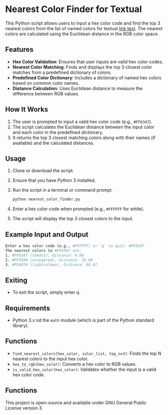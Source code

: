 # Nearest Color Finder for Textual

This Python script allows users to input a hex color code and find the top 3 nearest colors from the list of named colors for textual [link text](https://textual.textualize.io/api/color/#textual.color--named-colors). The nearest colors are calculated using the Euclidean distance in the RGB color space.

## Features

- **Hex Color Validation**: Ensures that user inputs are valid hex color codes.
- **Nearest Color Matching**: Finds and displays the top 3 closest color matches from a predefined dictionary of colors.
- **Predefined Color Dictionary**: Includes a dictionary of named hex colors based on common color names.
- **Distance Calculation**: Uses Euclidean distance to measure the difference between RGB values.

## How It Works

1. The user is prompted to input a valid hex color code (e.g., `#FF6347`).
2. The script calculates the Euclidean distance between the input color and each color in the predefined dictionary.
3. It returns the top 3 closest matching colors along with their names (if available) and the calculated distances.

## Usage

1. Clone or download the script.
2. Ensure that you have Python 3 installed.
3. Run the script in a terminal or command prompt.

   ```bash
   python nearest_color_finder.py
   ```

4. Enter a hex color code when prompted (e.g., `#FFFFFF` for white).
5. The script will display the top 3 closest colors to the input.

## Example Input and Output

```bash
Enter a hex color code (e.g., #FFFFFF) or 'q' to quit: #FF6347
The nearest colors to #FF6347 are:
1. #FF6347 (tomato), Distance: 0.00
2. #FF4500 (orangered), Distance: 29.00
3. #FFA07A (lightsalmon), Distance: 86.87
```

## Exiting

- To exit the script, simply enter q.

## Requirements

- Python 3.x nd the `math` module (which is part of the Python standard library).

## Functions

- `find_nearest_colors(hex_color, color_list, top_n=3)`: Finds the top N nearest colors to the input hex color.
- `hex_to_rgb(hex_color)`: Converts a hex color to RGB values.
- `is_valid_hex_color(hex_color)`: Validates whether the input is a valid hex color code.

## Functions

This project is open-source and available under GNU General Public License version 3
